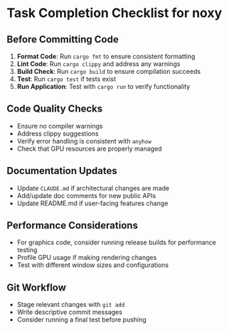 # Task Completion Checklist for noxy

## Before Committing Code
1. **Format Code**: Run `cargo fmt` to ensure consistent formatting
2. **Lint Code**: Run `cargo clippy` and address any warnings
3. **Build Check**: Run `cargo build` to ensure compilation succeeds
4. **Test**: Run `cargo test` if tests exist
5. **Run Application**: Test with `cargo run` to verify functionality

## Code Quality Checks
- Ensure no compiler warnings
- Address clippy suggestions
- Verify error handling is consistent with `anyhow`
- Check that GPU resources are properly managed

## Documentation Updates
- Update `CLAUDE.md` if architectural changes are made
- Add/update doc comments for new public APIs
- Update README.md if user-facing features change

## Performance Considerations
- For graphics code, consider running release builds for performance testing
- Profile GPU usage if making rendering changes
- Test with different window sizes and configurations

## Git Workflow
- Stage relevant changes with `git add`
- Write descriptive commit messages
- Consider running a final test before pushing